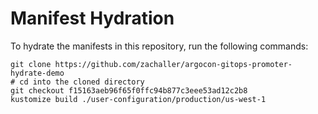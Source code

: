 # Manifest Hydration

To hydrate the manifests in this repository, run the following commands:

```shell
git clone https://github.com/zachaller/argocon-gitops-promoter-hydrate-demo
# cd into the cloned directory
git checkout f15163aeb96f65f0ffc94b877c3eee53ad12c2b8
kustomize build ./user-configuration/production/us-west-1
```
